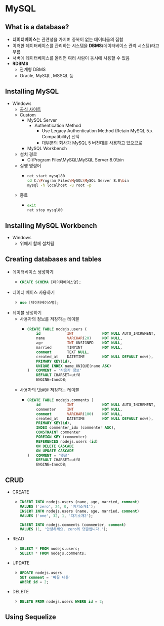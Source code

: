 # MySQL

## What is a database?
- **데이터베이스**는 관련성을 가지며 중복이 없는 데이터들의 집합
- 이러한 데이터베이스를 관리하는 시스템을 **DBMS**(데이터베이스 관리 시스템)라고 부름
- 서버에 데이터베이스를 올리면 여러 사람이 동시에 사용할 수 있음
- **RDBMS**
  - 관계형 DBMS
  - Oracle, MySQL, MSSQL 등

## Installing MySQL
- Windows
  - [공식 사이트](https://dev.mysql.com/downloads/installer/)
  - Custom
    - MySQL Server
      - Authentication Method
        - Use Legacy Authentication Method (Retain MySQL 5.x Compatibility) 선택
        - 대부분의 회사가 MySQL 5 버전대를 사용하고 있으므로
    - MySQL Workbench
  - 설치 경로
    - C:\Program Files\MySQL\MySQL Server 8.0\bin
  - 실행 명령어
    - ```sh
      net start mysql80
      cd C:\Program Files\MySQL\MySQL Server 8.0\bin
      mysql -h localhost -u root -p
      ```
  - 종료
    - ```sh
      exit
      net stop mysql80
      ```

## Installing MySQL Workbench
- Windows
  - 위에서 함께 설치됨

## Creating databases and tables
- 데이터베이스 생성하기
  - ```sql
    CREATE SCHEMA [데이터베이스명];
    ```
- 데이터 베이스 사용하기
  - ```sql
    use [데이터베이스명];
    ```
- 테이블 생성하기
  - 사용자의 정보를 저장하는 테이블
    - ```sql
      CREATE TABLE nodejs.users (
          id            INT             NOT NULL AUTO_INCREMENT,
          name          VARCHAR(20)     NOT NULL,
          age           INT UNSIGNED    NOT NULL,
          married       TINYINT         NOT NULL,
          comment       TEXT NULL,
          created_at    DATETIME        NOT NULL DEFAULT now(),
          PRIMARY KEY(id),
          UNIQUE INDEX name_UNIQUE(name ASC)
      )   COMMENT = '사용자 정보'
          DEFAULT CHARSET=utf8
          ENGINE=InnoDB;
      ```
  - 사용자의 댓글을 저장하는 테이블
    - ```sql
      CREATE TABLE nodejs.comments (
          id            INT             NOT NULL AUTO_INCREMENT,
          commenter     INT             NOT NULL,
          comment       VARCHAR(100)    NOT NULL,
          created_at    DATETIME        NOT NULL DEFAULT now(),
          PRIMARY KEY(id),
          INDEX commenter_idx (commenter ASC),
          CONSTRAINT commenter
          FOREIGN KEY (commenter)
          REFERENCES nodejs.users (id)
          ON DELETE CASCADE
          ON UPDATE CASCADE
      )   COMMENT = '댓글'
          DEFAULT CHARSET=utf8
          ENGINE=InnoDB;
      ```

## CRUD
- CREATE
  - ```sql
    INSERT INTO nodejs.users (name, age, married, comment)
    VALUES ('zero', 24, 0, '자기소개1');
    INSERT INTO nodejs.users (name, age, married, comment)
    VALUES ('one', 32, 1, '자기소개2');

    INSERT INTO nodejs.comments (commenter, comment)
    VALUES (1, '안녕하세요. zero의 댓글입니다.');
    ```
- READ
  - ```sql
    SELECT * FROM nodejs.users;
    SELECT * FROM nodejs.comments;
    ```
- UPDATE
  - ```sql
    UPDATE nodejs.users
    SET comment = '바꿀 내용'
    WHERE id = 2;
    ```
- DELETE
  - ```sql
    DELETE FROM nodejs.users WHERE id = 2;
    ```

## Using Sequelize